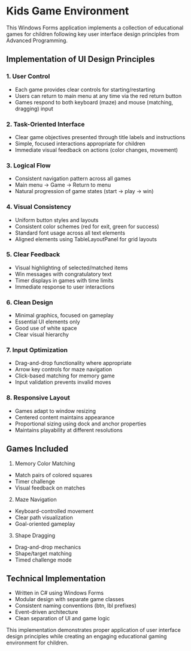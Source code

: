 # Kids Game Environment

This Windows Forms application implements a collection of educational games for children following key user interface design principles from Advanced Programming.

## Implementation of UI Design Principles

### 1. User Control
- Each game provides clear controls for starting/restarting
- Users can return to main menu at any time via the red return button
- Games respond to both keyboard (maze) and mouse (matching, dragging) input

### 2. Task-Oriented Interface
- Clear game objectives presented through title labels and instructions
- Simple, focused interactions appropriate for children
- Immediate visual feedback on actions (color changes, movement)

### 3. Logical Flow
- Consistent navigation pattern across all games
- Main menu -> Game -> Return to menu
- Natural progression of game states (start -> play -> win)

### 4. Visual Consistency 
- Uniform button styles and layouts
- Consistent color schemes (red for exit, green for success)
- Standard font usage across all text elements
- Aligned elements using TableLayoutPanel for grid layouts

### 5. Clear Feedback
- Visual highlighting of selected/matched items
- Win messages with congratulatory text
- Timer displays in games with time limits
- Immediate response to user interactions

### 6. Clean Design
- Minimal graphics, focused on gameplay
- Essential UI elements only
- Good use of white space
- Clear visual hierarchy

### 7. Input Optimization
- Drag-and-drop functionality where appropriate
- Arrow key controls for maze navigation
- Click-based matching for memory game
- Input validation prevents invalid moves

### 8. Responsive Layout
- Games adapt to window resizing
- Centered content maintains appearance
- Proportional sizing using dock and anchor properties
- Maintains playability at different resolutions

## Games Included

1. Memory Color Matching
- Match pairs of colored squares
- Timer challenge
- Visual feedback on matches

2. Maze Navigation
- Keyboard-controlled movement
- Clear path visualization
- Goal-oriented gameplay

3. Shape Dragging
- Drag-and-drop mechanics
- Shape/target matching
- Timed challenge mode

## Technical Implementation
- Written in C# using Windows Forms
- Modular design with separate game classes
- Consistent naming conventions (btn, lbl prefixes)
- Event-driven architecture
- Clean separation of UI and game logic

This implementation demonstrates proper application of user interface design principles while creating an engaging educational gaming environment for children.
